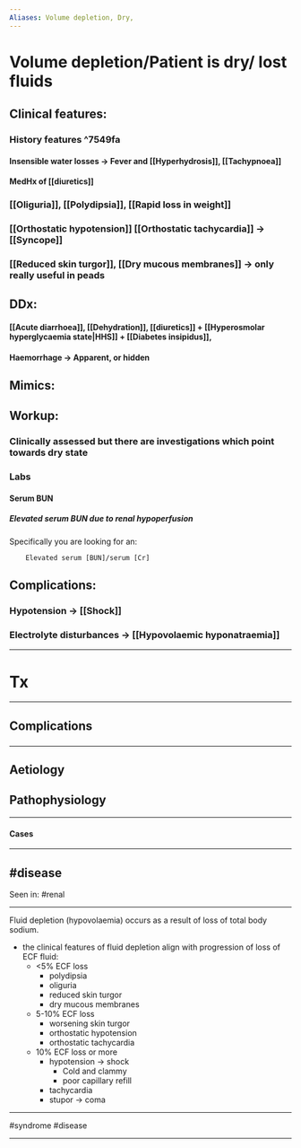 ```yaml
---
Aliases: Volume depletion, Dry,  
---
```

# Volume depletion/Patient is dry/ lost fluids
## Clinical features:
### History features ^7549fa
#### Insensible water losses -> Fever and [[Hyperhydrosis]], [[Tachypnoea]]
#### MedHx of [[diuretics]]
### [[Oliguria]], [[Polydipsia]], [[Rapid loss in weight]]
### [[Orthostatic hypotension]] [[Orthostatic tachycardia]] -> [[Syncope]]
### [[Reduced skin turgor]], [[Dry mucous membranes]] -> only really useful in peads
## DDx: 
#### [[Acute diarrhoea]], [[Dehydration]], [[diuretics]] + [[Hyperosmolar hyperglycaemia state|HHS]] + [[Diabetes insipidus]], 
#### Haemorrhage -> Apparent, or hidden
## Mimics:
###


## Workup:
### Clinically assessed but there are investigations which point towards dry state
### Labs
#### Serum BUN
##### Elevated serum BUN due to renal hypoperfusion
Specifically you are looking for an:

		Elevated serum [BUN]/serum [Cr]
## Complications:
### Hypotension -> [[Shock]] 
### Electrolyte disturbances -> [[Hypovolaemic hyponatraemia]]



---
# Tx

---
## Complications
###

---
## Aetiology
## Pathophysiology

---
#### Cases


---
#disease 
---
Seen in: #renal

---

Fluid depletion (hypovolaemia) occurs as a result of loss of total body sodium.


- the clinical features of fluid depletion align with progression of loss of ECF fluid:
    - <5% ECF loss
        - polydipsia
        - oliguria
        - reduced skin turgor
        - dry mucous membranes
    - 5-10% ECF loss
        - worsening skin turgor
        - orthostatic hypotension
        - orthostatic tachycardia
    - 10% ECF loss or more
        - hypotension → shock
            - Cold and clammy
            - poor capillary refill
        - tachycardia
        - stupor → coma

---
#syndrome #disease 

---
